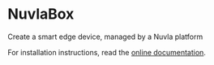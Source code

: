 # NuvlaBox

Create a smart edge device, managed by a Nuvla platform

For installation instructions, read the [online documentation](https://docs.nuvla.io/docs/dave/nuvlabox/nuvlabox.html).
